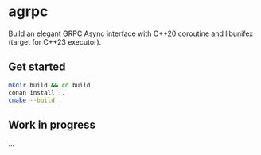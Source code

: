 # agrpc

Build an elegant GRPC Async interface with C++20 coroutine and libunifex (target for C++23 executor).

## Get started
```bash
mkdir build && cd build
conan install ..
cmake --build .
```

## Work in progress
...
